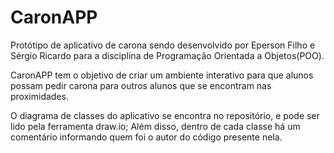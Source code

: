 # CaronAPP

Protótipo de aplicativo de carona sendo desenvolvido por Eperson Filho e Sérgio Ricardo para a disciplina de Programação Orientada a Objetos(POO).

CaronAPP tem o objetivo de criar um ambiente interativo para que alunos possam pedir carona para outros alunos que se encontram nas proximidades.

O diagrama de classes do aplicativo se encontra no repositório, e pode ser lido pela ferramenta draw.io;
Além disso, dentro de cada classe há um comentário informando quem foi o autor do código presente nela.